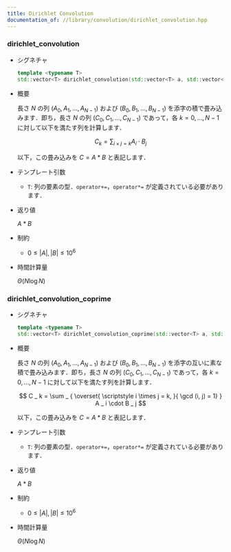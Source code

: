 ```yaml
---
title: Dirichlet Convolution
documentation_of: //library/convolution/dirichlet_convolution.hpp
---
```


### dirichlet_convolution

- シグネチャ

  ```cpp
  template <typename T>
  std::vector<T> dirichlet_convolution(std::vector<T> a, std::vector<T> b)
  ```

- 概要

  長さ $N$ の列 $(A_0,A_1,\ldots,A_{N-1})$ および $(B_0,B_1,\ldots,B_{N-1})$ を添字の積で畳み込みます．即ち，長さ $N$ の列 $(C_0,C_1,\ldots,C_{N-1})$ であって，各 $k=0,\ldots,N-1$ に対して以下を満たす列を計算します．

  $$ C _ k = \sum _ { i \times j = k } A _ i \cdot B _ j $$

  以下，この畳み込みを $C=A\ast B$ と表記します．

- テンプレート引数

  - `T`: 列の要素の型．`operator+=`，`operator*=` が定義されている必要があります．

- 返り値
  
  $A\ast B$

- 制約

  - $0\leq |A|,|B|\leq 10^6$

- 時間計算量

  $\Theta(N\log N)$

### dirichlet_convolution_coprime

- シグネチャ

  ```cpp
  template <typename T>
  std::vector<T> dirichlet_convolution_coprime(std::vector<T> a, std::vector<T> b)
  ```

- 概要

  長さ $N$ の列 $(A_0,A_1,\ldots,A_{N-1})$ および $(B_0,B_1,\ldots,B_{N-1})$ を添字の互いに素な積で畳み込みます．即ち，長さ $N$ の列 $(C_0,C_1,\ldots,C_{N-1})$ であって，各 $k=0,\ldots,N-1$ に対して以下を満たす列を計算します．

  $$ C _ k = \sum _ { \overset{ \scriptstyle i \times j = k, }{ \gcd (i, j) = 1} } A _ i \cdot B _ j $$

  以下，この畳み込みを $C=A\ast B$ と表記します．

- テンプレート引数

  - `T`: 列の要素の型．`operator+=`，`operator*=` が定義されている必要があります．

- 返り値
  
  $A\ast B$

- 制約

  - $0\leq |A|,|B|\leq 10^6$

- 時間計算量

  $\Theta(N\log N)$